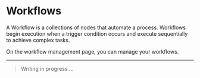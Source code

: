 ﻿# Workflows

A Workflow is a collections of nodes that automate a process. Workflows begin execution when a trigger condition occurs and execute sequentially to achieve complex tasks.

On the workflow management page, you can manage your workflows.

---

> Writing in progress ...
